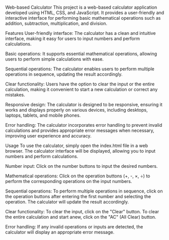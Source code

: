 Web-based Calculator
This project is a web-based calculator application developed using HTML, CSS, and JavaScript. It provides a user-friendly and interactive interface for performing basic mathematical operations such as addition, subtraction, multiplication, and division.

Features
User-friendly interface: The calculator has a clean and intuitive interface, making it easy for users to input numbers and perform calculations.

Basic operations: It supports essential mathematical operations, allowing users to perform simple calculations with ease.

Sequential operations: The calculator enables users to perform multiple operations in sequence, updating the result accordingly.

Clear functionality: Users have the option to clear the input or the entire calculation, making it convenient to start a new calculation or correct any mistakes.

Responsive design: The calculator is designed to be responsive, ensuring it works and displays properly on various devices, including desktops, laptops, tablets, and mobile phones.

Error handling: The calculator incorporates error handling to prevent invalid calculations and provides appropriate error messages when necessary, improving user experience and accuracy.

Usage
To use the calculator, simply open the index.html file in a web browser. The calculator interface will be displayed, allowing you to input numbers and perform calculations.

Number input: Click on the number buttons to input the desired numbers.

Mathematical operations: Click on the operation buttons (+, -, ×, ÷) to perform the corresponding operations on the input numbers.

Sequential operations: To perform multiple operations in sequence, click on the operation buttons after entering the first number and selecting the operation. The calculator will update the result accordingly.

Clear functionality: To clear the input, click on the "Clear" button. To clear the entire calculation and start anew, click on the "AC" (All Clear) button.

Error handling: If any invalid operations or inputs are detected, the calculator will display an appropriate error message.
